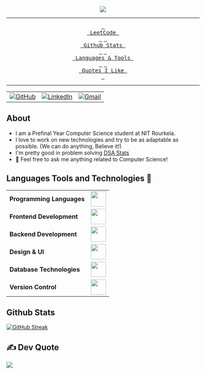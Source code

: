 

<!--


<!-- ----------- HEAD SECTION ------------ -->

<p align="center">
  <img src="https://readme-typing-svg.herokuapp.com?color=0d8eceF&size=30&center=true&vCenter=true&width=550&height=70&lines=Hey+There+👋,+I'm+SaiRaghava;A+Competitive+Programmer+💻;A+Distributed+Systems+Fan+🌐;">
</p>


<div align="center">

---

<span>[<kbd> <br> LeetCode <br> </kbd>](https://leetcode.com/u/sairaghava1318/)</span>
<span>[<kbd> <br> Github Stats <br> </kbd>](#Github-Stats)</span>
<span>[<kbd> <br> Languages & Tools <br> </kbd>](#languages-tools-and-technologies-)</span>
<span>[<kbd> <br> Quotes I Like <br> </kbd>](#%EF%B8%8F-dev-quote)</span>

---

<table>
  <tr>
      <td><a href="https://github.com/sairaghava1318"><img src="https://img.shields.io/github/followers/sayannath.svg?label=GitHub&style=social" alt="GitHub"></a></td>
    <td><a href="https://www.linkedin.com/in/nandam-venkata-sai-raghava-946b3735b/"><img src="https://img.shields.io/badge/LinkedIn--_.svg?style=social&logo=linkedin" alt="LinkedIn"></a></td>
    <td><a href="mailto:sairaghava1318@gmail.cpm"><img src="https://img.shields.io/badge/Gmail--_.svg?style=social&logo=gmail" alt="Gmail"></a></td>
  </tr>
</table>

</div>

## About

- I am a Prefinal Year Computer Science student at NIT Rourkela.
- I love to work on new technologies and try to be as adaptable as possible. (We can do anything, Believe it!)
- I'm pretty good in problem solving [DSA Stats](https://codolio.com/profile/sairaghava1318)
- 💬 Feel free to ask me anything related to Computer Science!

## Languages Tools and Technologies 🚀 


<table>
  <tr>
    <td><strong>Programming Languages</strong></td>
    <td>
      <img height="40" src="https://skillicons.dev/icons?i=cpp,py&theme=dark">
    </td>
  </tr>
  <tr>
    <td><strong>Frontend Development</strong></td>
    <td>
      <img height="40" src="https://skillicons.dev/icons?i=html,css,js,react,tailwindcss&theme=dark">
    </td>
  </tr>
  <tr>
    <td><strong>Backend Development</strong></td>
    <td>
      <img height="40" src="https://skillicons.dev/icons?i=nodejs,express&theme=dark">
    </td>
  </tr>
  <tr>
    <td><strong>Design & UI</strong></td>
    <td>
      <img height="40" src="https://skillicons.dev/icons?i=notion&theme=dark">
    </td>
  </tr>
  <tr>
    <td><strong>Database Technologies</strong></td>
    <td>
      <img height="40" src="https://skillicons.dev/icons?i=mysql&theme=dark">
    </td>
  </tr>
  <tr>
    <td><strong>Version Control</strong></td>
    <td>
      <img height="40" src="https://skillicons.dev/icons?i=git,github&theme=dark">
    </td>
  </tr>
</table>

## Github Stats
  [![GitHub Streak](http://github-readme-streak-stats.herokuapp.com?user=sairaghava1318)](https://git.io/streak-stats)
## ✍️ Dev Quote
![](https://quotes-github-readme.vercel.app/api?type=horizontal&theme=radical)
